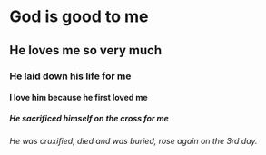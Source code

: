 # God is good to me
## He loves me so very much
### He laid down his life for me
#### I love him because he first loved me
##### He sacrificed himself on the cross for me
###### He was cruxified, died and was buried, rose again on the 3rd day.

